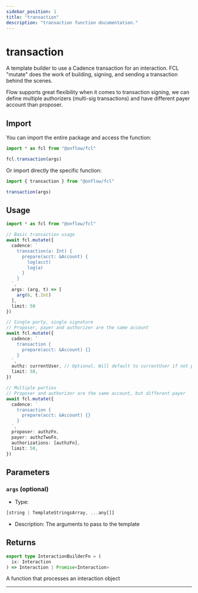 ```yaml
---
sidebar_position: 1
title: "transaction"
description: "transaction function documentation."
---
```


<!-- THIS DOCUMENT IS AUTO-GENERATED FROM [onflow/fcl/src/fcl.ts](https://github.com/onflow/fcl-js/tree/master/packages/fcl/src/fcl.ts). DO NOT EDIT MANUALLY -->

# transaction

A template builder to use a Cadence transaction for an interaction. FCL "mutate" does the work of building, signing, and sending a transaction behind the scenes.

Flow supports great flexibility when it comes to transaction signing, we can define multiple authorizers (multi-sig transactions) and have different payer account than proposer.

## Import

You can import the entire package and access the function:

```typescript
import * as fcl from "@onflow/fcl"

fcl.transaction(args)
```

Or import directly the specific function:

```typescript
import { transaction } from "@onflow/fcl"

transaction(args)
```

## Usage

```typescript
import * as fcl from "@onflow/fcl"

// Basic transaction usage
await fcl.mutate({
  cadence: `
    transaction(a: Int) {
      prepare(acct: &Account) {
        log(acct)
        log(a)
      }
    }
  `,
  args: (arg, t) => [
    arg(6, t.Int)
  ],
  limit: 50
})

// Single party, single signature
// Proposer, payer and authorizer are the same account
await fcl.mutate({
  cadence: `
    transaction {
      prepare(acct: &Account) {}
    }
  `,
  authz: currentUser, // Optional. Will default to currentUser if not provided.
  limit: 50,
})

// Multiple parties
// Proposer and authorizer are the same account, but different payer
await fcl.mutate({
  cadence: `
    transaction {
      prepare(acct: &Account) {}
    }
  `,
  proposer: authzFn,
  payer: authzTwoFn,
  authorizations: [authzFn],
  limit: 50,
})
```

## Parameters

### `args` (optional)


- Type: 
```typescript
[string | TemplateStringsArray, ...any[]]
```
- Description: The arguments to pass to the template


## Returns

```typescript
export type InteractionBuilderFn = (
  ix: Interaction
) => Interaction | Promise<Interaction>
```


A function that processes an interaction object

---